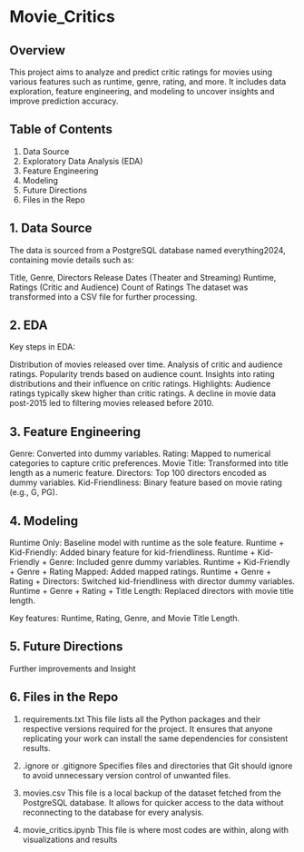 # Movie_Critics

## Overview

This project aims to analyze and predict critic ratings for movies using various features such as runtime, genre, rating, and more. It includes data exploration, feature engineering, and modeling to uncover insights and improve prediction accuracy.

## Table of Contents

1. Data Source
2. Exploratory Data Analysis (EDA)
3. Feature Engineering
4. Modeling
5. Future Directions
6. Files in the Repo

## 1. Data Source

The data is sourced from a PostgreSQL database named everything2024, containing movie details such as:

Title, Genre, Directors
Release Dates (Theater and Streaming)
Runtime, Ratings (Critic and Audience)
Count of Ratings
The dataset was transformed into a CSV file for further processing.

## 2. EDA

Key steps in EDA:

Distribution of movies released over time.
Analysis of critic and audience ratings.
Popularity trends based on audience count.
Insights into rating distributions and their influence on critic ratings.
Highlights:
Audience ratings typically skew higher than critic ratings.
A decline in movie data post-2015 led to filtering movies released before 2010.

## 3. Feature Engineering

Genre: Converted into dummy variables.
Rating: Mapped to numerical categories to capture critic preferences.
Movie Title: Transformed into title length as a numeric feature.
Directors: Top 100 directors encoded as dummy variables.
Kid-Friendliness: Binary feature based on movie rating (e.g., G, PG).

## 4. Modeling

Runtime Only: Baseline model with runtime as the sole feature.
Runtime + Kid-Friendly: Added binary feature for kid-friendliness.
Runtime + Kid-Friendly + Genre: Included genre dummy variables.
Runtime + Kid-Friendly + Genre + Rating Mapped: Added mapped ratings.
Runtime + Genre + Rating + Directors: Switched kid-friendliness with director dummy variables.
Runtime + Genre + Rating + Title Length: Replaced directors with movie title length.

Key features: Runtime, Rating, Genre, and Movie Title Length.

## 5. Future Directions

Further improvements and Insight

## 6. Files in the Repo

1. requirements.txt
This file lists all the Python packages and their respective versions required for the project. It ensures that anyone replicating your work can install the same dependencies for consistent results.

2. .ignore or .gitignore
Specifies files and directories that Git should ignore to avoid unnecessary version control of unwanted files.

3. movies.csv
This file is a local backup of the dataset fetched from the PostgreSQL database. It allows for quicker access to the data without reconnecting to the database for every analysis.

4. movie_critics.ipynb
This file is where most codes are within, along with visualizations and results